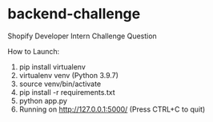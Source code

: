 # backend-challenge
Shopify Developer Intern Challenge Question

How to Launch:
1. pip install virtualenv
2. virtualenv venv (Python 3.9.7)
3. source venv/bin/activate
4. pip install -r requirements.txt
5. python app.py 
6. Running on http://127.0.0.1:5000/ (Press CTRL+C to quit)
